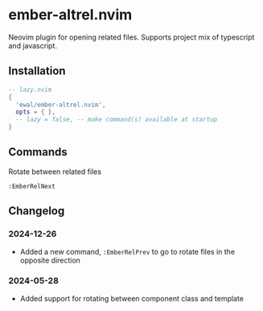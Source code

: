 # ember-altrel.nvim
Neovim plugin for opening related files. Supports project mix of typescript and javascript.

## Installation

```lua
-- lazy.nvim
{
  'ewal/ember-altrel.nvim',
  opts = { },
  -- lazy = false, -- make command(s) available at startup
}
```

## Commands
Rotate between related files
```
:EmberRelNext
```

## Changelog

### 2024-12-26
* Added a new command, `:EmberRelPrev` to go to rotate files in the opposite direction
### 2024-05-28
* Added support for rotating between component class and template
